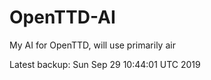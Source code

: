 # OpenTTD-AI
My AI for OpenTTD, will use primarily air

Latest backup: Sun Sep 29 10:44:01 UTC 2019
